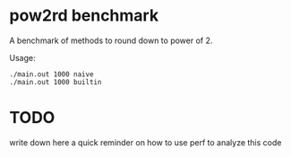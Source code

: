 # pow2rd benchmark

A benchmark of methods to round down to power of 2.

Usage:

```
./main.out 1000 naive
./main.out 1000 builtin
```
# TODO

write down here a quick reminder on how to use perf to analyze this code
